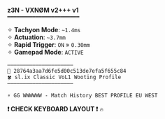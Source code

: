 **z3N - VXNØM v2+++ v1**  
`━━━━━━━━━━━━━━━━━━━━━━━`

✧ **Tachyon Mode**: `~1.4ms`  
✧ **Actuation**: `~3.7mm`  
✧ **Rapid Trigger**: `ON` » `0.30mm`  
✧ **Gamepad Mode**: `ACTIVE`  

`—————————————————————`  
`🔑 28764a3aa7d6fe5d00c513de7efa5f655c84`  
`🍀️ sl.ix Classic VoL1 Wooting Profile`  
`—————————————————————`  

`⚡ GG WWWWWW - Match History BEST PROFILE EU WEST`  

**❗ CHECK KEYBOARD LAYOUT ❗** `🔥️`
